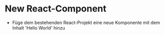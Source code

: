 # New React-Component

* Füge dem bestehenden React-Projekt eine neue Komponente mit dem Inhalt 'Hello World' hinzu